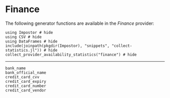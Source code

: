 # Finance

The following generator functions are available in the *Finance* provider:

```@example
using Impostor # hide
using CSV # hide
using DataFrames # hide
include(joinpath(pkgdir(Impostor), "snippets", "collect-statistics.jl")) # hide
collect_provider_availability_statistics("finance") # hide
```

-----------

```@docs
bank_name
bank_official_name
credit_card_cvv
credit_card_expiry
credit_card_number
credit_card_vendor
```
